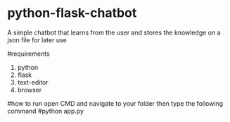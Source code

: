 # python-flask-chatbot
A simple chatbot that learns from the user and stores the knowledge on a json file for later use

#requirements
1. python
2. flask
3. text-editor
4. browser

#how to run
open CMD and navigate to your folder then type the following command
#python app.py
